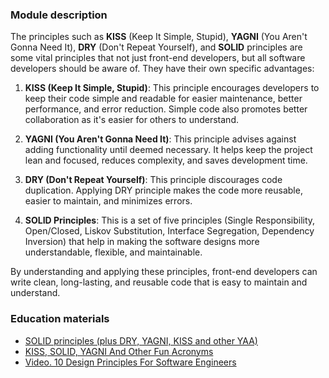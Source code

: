 ### Module description

The principles such as **KISS** (Keep It Simple, Stupid), **YAGNI** (You Aren't Gonna Need It), **DRY** (Don't Repeat Yourself),
and **SOLID** principles are some vital principles that not just front-end developers, but all software developers should be
aware of. They have their own specific advantages:

1. **KISS (Keep It Simple, Stupid)**: This principle encourages developers to keep their code simple and readable for 
easier maintenance, better performance, and error reduction. Simple code also promotes better collaboration as it's 
easier for others to understand.

2. **YAGNI (You Aren't Gonna Need It)**: This principle advises against adding functionality until deemed necessary.
It helps keep the project lean and focused, reduces complexity, and saves development time.

3. **DRY (Don't Repeat Yourself)**: This principle discourages code duplication. Applying DRY principle makes the code more 
reusable, easier to maintain, and minimizes errors.

4. **SOLID Principles**: This is a set of five principles (Single Responsibility, Open/Closed, Liskov Substitution, Interface 
Segregation, Dependency Inversion) that help in making the software designs more understandable, flexible, and maintainable.

By understanding and applying these principles, front-end developers can write clean, long-lasting, and reusable code 
that is easy to maintain and understand.




### Education materials
* [SOLID principles (plus DRY, YAGNI, KISS and other YAA)](https://siderite.dev/blog/solid-principles-plus-dry-yagni-kiss.html/)
* [KISS, SOLID, YAGNI And Other Fun Acronyms](https://blog.bitsrc.io/kiss-solid-yagni-and-other-fun-acronyms-b5d207530335)
* [Video. 10 Design Principles For Software Engineers](https://www.youtube.com/watch?v=XQzEo1qag4A)

